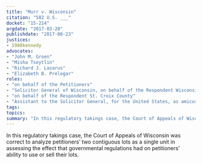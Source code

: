 ```yaml
---
title: "Murr v. Wisconsin"
citation: "582 U.S. ___"
docket: "15-214"
argdate: "2017-03-20"
publishdate: "2017-06-23"
justices:
- 1988kennedy
advocates:
- "John M. Groen"
- "Misha Tseytlin"
- "Richard J. Lazarus"
- "Elizabeth B. Prelogar"
roles:
- "on behalf of the Petitioners"
- "Solicitor General of Wisconsin, on behalf of the Respondent Wisconsin"
- "on behalf of the Respondent St. Croix County"
- "Assistant to the Solicitor General, for the United States, as amicus curiae, supporting the Respondents"
tags:
topics:
summary: "In this regulatory takings case, the Court of Appeals of Wisconsin was correct to analyze petitioners’ two contiguous lots as a single unit in assessing the effect that governmental regulations had on petitioners’ ability to use or sell their lots."
---
```

In this regulatory takings case, the Court of Appeals of Wisconsin was correct to analyze petitioners’ two contiguous lots as a single unit in assessing the effect that governmental regulations had on petitioners’ ability to use or sell their lots.


